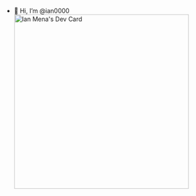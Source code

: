 - 👋 Hi, I’m @ian0000
<a href="https://app.daily.dev/Kian"><img src="https://api.daily.dev/devcards/fbc1af4cbf654f9bae3044d5a21d6ee5.png?r=ufl" width="400" alt="Ian Mena's Dev Card"/></a>
<!---
ian0000/ian0000 is a ✨ special ✨ repository because its `README.md` (this file) appears on your GitHub profile.
You can click the Preview link to take a look at your changes.
--->
